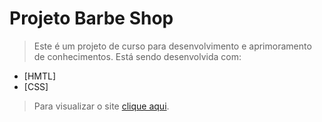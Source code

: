 # Projeto Barbe Shop

> Este é um projeto de curso para desenvolvimento e aprimoramento de conhecimentos. Está sendo desenvolvida com:

- [HMTL]
- [CSS]

> Para visualizar o site <a href="https://d4nprado.github.io/projeto-barber-shop/" target="_blank">clique aqui</a>.

